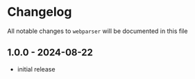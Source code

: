 # Changelog

All notable changes to `webparser` will be documented in this file

## 1.0.0 - 2024-08-22

- initial release

